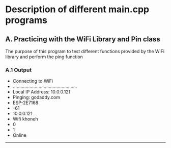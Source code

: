 # Description of different main.cpp programs

## A. Practicing with the WiFi Library and Pin class
The purpose of this program to test different functions provided by the WiFi library and perform the ping function
### A.1 Output
- Connecting to WiFi
- ..................................................
- Local IP Address: 10.0.0.121
- Pinging: godaddy.com
- ESP-2E7168
- -61
- 10.0.0.121
- Wifi khoneh
- 0
- 1
- Online

------------------------------------------------------
